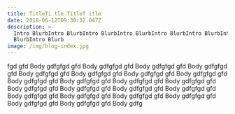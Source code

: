 ```yaml
---
title: TitleTi tle TitleT itle
date: 2018-06-12T09:30:32.047Z
description: >-
  Intro BlurbIntro BlurbIntro BlurbIntro BlurbIntro BlurbIntro BlurbIntro
  BlurbIntro Blurb
image: /img/blog-index.jpg
---
```

fgd gfd Body gdfgfgd gfd Body gdfgfgd gfd Body gdfgfgd gfd Body gdfgfgd gfd Body gdfgfgd gfd Body gdfgfgd gfd Body gdfgfgd gfd Body gdfgfgd gfd Body gdfgfgd gfd Body gdfgfgd gfd Body gdfgfgd gfd Body gdfgfgd gfd Body gdfgfgd gfd Body gdfgfgd gfd Body gdfgfgd gfd Body gdfgfgd gfd Body gdfgfgd gfd Body gdfgfgd gfd Body gdfgfgd gfd Body gdfgfgd gfd Body gdfgfgd gfd Body gdfgfgd gfd Body gdfg
